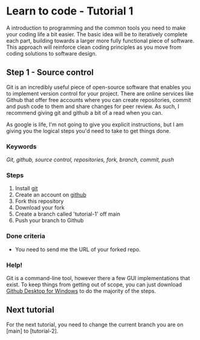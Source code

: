 # Learn to code - Tutorial 1
A introduction to programming and the common tools you need to make your coding life a bit easier.
The basic idea will be to iteratively complete each part, building towards a larger more fully functional piece of software. This approach will reinforce clean coding principles as you move from coding solutions to software design.

## Step 1 - Source control
Git is an incredibly useful piece of open-source software that enables you to implement version control for your project. There are online services like Github that offer free accounts where you can create repositories, commit and push code to them and share changes for peer review. As such, I recommend giving git and github a bit of a read when you can.

As google is life, I'm not going to give you explicit instructions, but I am giving you the logical steps you'd need to take to get things done.

### Keywords
*Git, github, source control, repositories, fork, branch, commit, push*

### Steps
1. Install [git](https://git-scm.com/) 
2. Create an account on [github](https://github.com/)
3. Fork this repository
4. Download your fork
5. Create a branch called 'tutorial-1' off main
6. Push your branch to Github

### Done criteria
* You need to send me the URL of your forked repo.

### Help!
 Git is a command-line tool, however there a few GUI implementations that exist. To keep things from getting out of scope, you can just download [Github Desktop for Windows](https://desktop.github.com/) to do the majority of the steps.

 ## Next tutorial
 For the next tutorial, you need to change the current branch you are on [main] to [tutorial-2].
